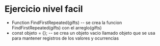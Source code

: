 # Ejercicio nivel facil

- Function FindFirstRepeated(gifts)
-- se crea la funcion FindFirstRepeated(gifts) con el arreglo(gifts)
- const objeto = {};
-- se crea un objeto vacio llamado objeto que se usa para mantener registros de los valores y ocurrencias
